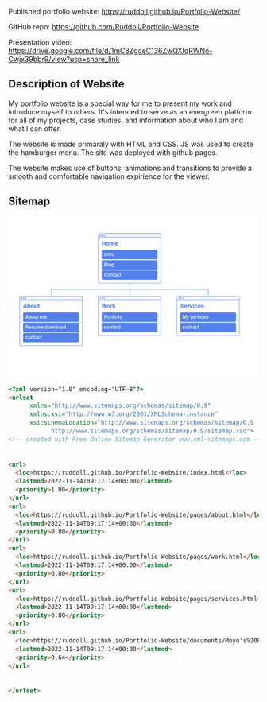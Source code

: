 Published portfolio website: 
https://ruddoll.github.io/Portfolio-Website/

GitHub repo: 
https://github.com/Ruddoll/Portfolio-Website

Presentation video:
https://drive.google.com/file/d/1mC8ZgceC136ZwQXIqRWNo-Cwjx39bbr9/view?usp=share_link


## Description of Website

My portfolio website is a special way for me to present my work and introduce myself to others. It's intended to serve as an evergreen platform for all of my projects, case studies, and information about who I am and what I can offer.

The website is made primaraly with HTML and CSS. JS was used to create the hamburger menu. The site was deployed with github pages.

The website makes use of buttons, animations and transitions to provide a smooth and comfortable navigation expirience for the viewer.

## Sitemap

![sitemap](./images/sitemap.png)

```html
<?xml version="1.0" encoding="UTF-8"?>
<urlset
      xmlns="http://www.sitemaps.org/schemas/sitemap/0.9"
      xmlns:xsi="http://www.w3.org/2001/XMLSchema-instance"
      xsi:schemaLocation="http://www.sitemaps.org/schemas/sitemap/0.9
            http://www.sitemaps.org/schemas/sitemap/0.9/sitemap.xsd">
<!-- created with Free Online Sitemap Generator www.xml-sitemaps.com -->


<url>
  <loc>https://ruddoll.github.io/Portfolio-Website/index.html</loc>
  <lastmod>2022-11-14T09:17:14+00:00</lastmod>
  <priority>1.00</priority>
</url>
<url>
  <loc>https://ruddoll.github.io/Portfolio-Website/pages/about.html</loc>
  <lastmod>2022-11-14T09:17:14+00:00</lastmod>
  <priority>0.80</priority>
</url>
<url>
  <loc>https://ruddoll.github.io/Portfolio-Website/pages/work.html</loc>
  <lastmod>2022-11-14T09:17:14+00:00</lastmod>
  <priority>0.80</priority>
</url>
<url>
  <loc>https://ruddoll.github.io/Portfolio-Website/pages/services.html</loc>
  <lastmod>2022-11-14T09:17:14+00:00</lastmod>
  <priority>0.80</priority>
</url>
<url>
  <loc>https://ruddoll.github.io/Portfolio-Website/documents/Moyo's%20Resume.pdf</loc>
  <lastmod>2022-11-14T09:17:14+00:00</lastmod>
  <priority>0.64</priority>
</url>


</urlset>
```
